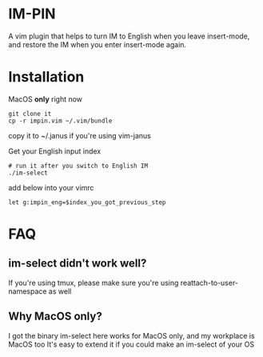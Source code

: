 # IM-PIN

A vim plugin that helps to turn IM to English when you leave insert-mode, and
restore the IM when you enter insert-mode again.

# Installation

MacOS __only__ right now

```
git clone it
cp -r impin.vim ~/.vim/bundle
```

copy it to ~/.janus if you're using vim-janus

Get your English input index

```
# run it after you switch to English IM
./im-select
```

add below into your vimrc

```
let g:impin_eng=$index_you_got_previous_step
```

# FAQ

## im-select didn't work well?
If you're using tmux, please make sure you're using reattach-to-user-namespace as well

## Why MacOS only?
I got the binary im-select here works for MacOS only, and my workplace is MacOS too
It's easy to extend it if you could make an im-select of your OS
